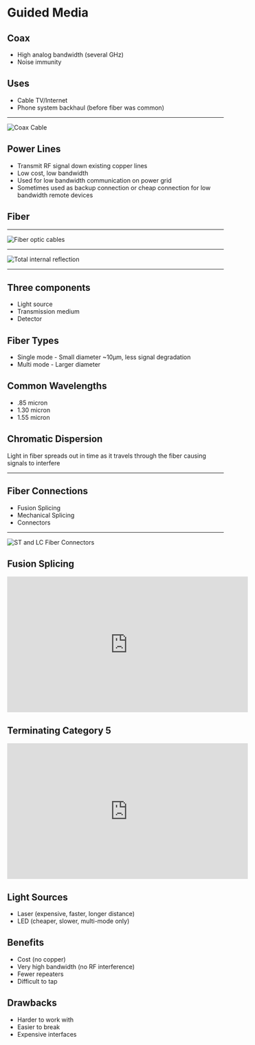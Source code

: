Guided Media
============

Coax
----

- High analog bandwidth (several GHz)
- Noise immunity

Uses
----

- Cable TV/Internet
- Phone system backhaul (before fiber was common)

---

![Coax Cable](https://upload.wikimedia.org/wikipedia/commons/thumb/f/f4/Coaxial_cable_cutaway.svg/640px-Coaxial_cable_cutaway.svg.png)

Power Lines
-----------

- Transmit RF signal down existing copper lines
- Low cost, low bandwidth
- Used for low bandwidth communication on power grid
- Sometimes used as backup connection or cheap connection for low bandwidth remote devices

Fiber
-----

---

![Fiber optic cables](https://upload.wikimedia.org/wikipedia/commons/4/49/Fibreoptic.jpg)

---

![Total internal reflection](https://upload.wikimedia.org/wikipedia/commons/thumb/4/46/Optical-fibre.svg/640px-Optical-fibre.svg.png)

---

Three components
----------------

- Light source
- Transmission medium
- Detector

Fiber Types
-----------

- Single mode - Small diameter ~10µm, less signal degradation
- Multi mode - Larger diameter

Common Wavelengths
------------------

- .85 micron
- 1.30 micron
- 1.55 micron

Chromatic Dispersion
--------------------

Light in fiber spreads out in time as it travels through the fiber causing signals to interfere

---

Fiber Connections
-----------------

- Fusion Splicing
- Mechanical Splicing
- Connectors

---

![ST and LC Fiber Connectors](https://upload.wikimedia.org/wikipedia/commons/3/3b/MMF_optical.jpg)

Fusion Splicing
---------------

<iframe width="560" height="315" src="https://www.youtube.com/embed/xba2MThR9Ls?start=437" frameborder="0" allow="accelerometer; autoplay; encrypted-media; gyroscope; picture-in-picture" allowfullscreen></iframe>

Terminating Category 5
----------------------

<iframe width="560" height="315" src="https://www.youtube.com/embed/E_t0cbxZoHs?start=100" frameborder="0" allow="accelerometer; autoplay; encrypted-media; gyroscope; picture-in-picture" allowfullscreen></iframe>

Light Sources
-------------

- Laser (expensive, faster, longer distance)
- LED (cheaper, slower, multi-mode only)

Benefits
--------

- Cost (no copper)
- Very high bandwidth (no RF interference)
- Fewer repeaters
- Difficult to tap

Drawbacks
---------

- Harder to work with
- Easier to break
- Expensive interfaces
